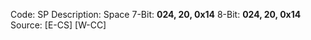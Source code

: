 Code: SP
Description: Space
7-Bit: **024, 20, 0x14**
8-Bit: **024, 20, 0x14**
Source: [E-CS] [W-CC]
